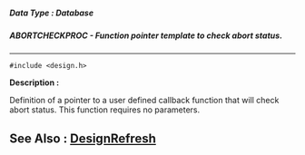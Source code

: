 ##### Data Type : Database
##### ABORTCHECKPROC - Function pointer template to check abort status.
---
```
#include <design.h>
```
**Description :**

Definition of a pointer to a user defined callback function that will check 
abort status.  This function requires no parameters.

**See Also :**
[DesignRefresh](/reference/Func/DesignRefresh)
---
